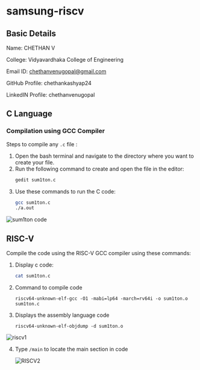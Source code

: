 # samsung-riscv
## Basic Details

Name: CHETHAN V

College: Vidyavardhaka College of Engineering

Email ID: chethanvenugopal@gmail.com

GitHub Profile: chethankashyap24

LinkedIN Profile: chethanvenugopal

## C Language
### Compilation using GCC Compiler

Steps to compile any `.c` file :

1. Open the bash terminal and navigate to the directory where you want to create your file.
2. Run the following command to create and open the file in the editor:
   ```bash
   gedit sum1ton.c
3. Use these commands to run the C code:
    ```bash
   gcc sum1ton.c
   ./a.out
![sum1ton code](https://github.com/user-attachments/assets/1d88196a-812d-4977-bc33-75df96489417)

## RISC-V
Compile the code using the RISC-V GCC compiler using these commands:
1. Display c code:
   ```bash
   cat sum1ton.c
2. Command to compile code
   ```
   riscv64-unknown-elf-gcc -O1 -mabi=lp64 -march=rv64i -o sum1ton.o sum1ton.c
3. Displays the assembly language code
   ```
   riscv64-unknown-elf-objdump -d sum1ton.o
![riscv1](https://github.com/user-attachments/assets/0aa98971-6197-417c-9e0a-6d9d5a561225)

4. Type `/main` to locate the main section in code
   
   ![RISCV2](https://github.com/user-attachments/assets/a844c11d-190c-4347-b937-49bc490f7166)


  
 


